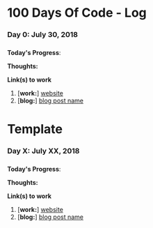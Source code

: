 # 100 Days Of Code - Log

### Day 0: July 30, 2018
#####

**Today's Progress**:

**Thoughts:**

**Link(s) to work**
1. [**work:**] [website](http://www.example.com)
2. [**blog:**] [blog post name](http://dotmotion.outon.mx/xxx)

# Template

### Day X: July XX, 2018
#####

**Today's Progress**:

**Thoughts:** 

**Link(s) to work**
1. [**work:**] [website](http://www.example.com)
2. [**blog:**] [blog post name](http://dotmotion.outon.mx/xxx)
